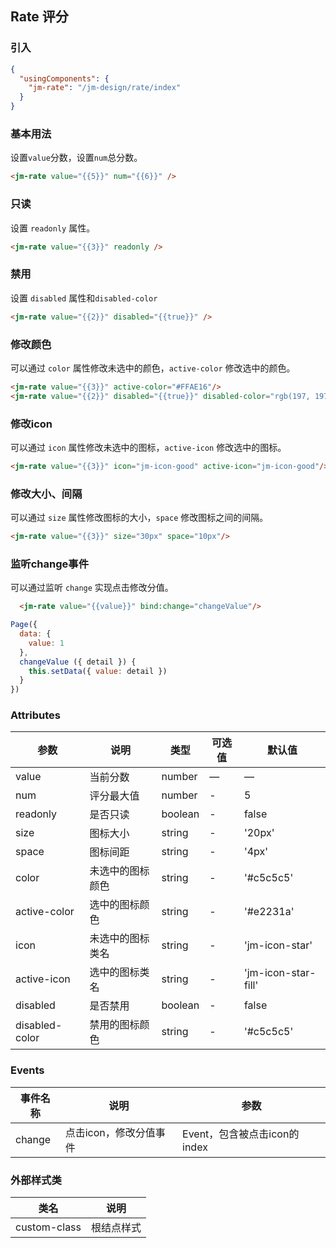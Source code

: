 ## Rate 评分

### 引入

```json
{
  "usingComponents": {
    "jm-rate": "/jm-design/rate/index"
  }
}
```

### 基本用法

设置`value`分数，设置`num`总分数。

```html
<jm-rate value="{{5}}" num="{{6}}" />
```

### 只读

设置 `readonly` 属性。

```html
<jm-rate value="{{3}}" readonly />
```

### 禁用

设置 `disabled` 属性和`disabled-color`

```html
<jm-rate value="{{2}}" disabled="{{true}}" />
```

### 修改颜色

可以通过 `color` 属性修改未选中的颜色，`active-color` 修改选中的颜色。

```html
<jm-rate value="{{3}}" active-color="#FFAE16"/>
<jm-rate value="{{2}}" disabled="{{true}}" disabled-color="rgb(197, 197, 197,0.5)"/>
```

### 修改icon

可以通过 `icon` 属性修改未选中的图标，`active-icon` 修改选中的图标。

```html
<jm-rate value="{{3}}" icon="jm-icon-good" active-icon="jm-icon-good"/>
```

### 修改大小、间隔

可以通过 `size` 属性修改图标的大小，`space` 修改图标之间的间隔。

```html
<jm-rate value="{{3}}" size="30px" space="10px"/>
```

### 监听change事件

可以通过监听 `change` 实现点击修改分值。

```html
  <jm-rate value="{{value}}" bind:change="changeValue"/>
```
```javascript
Page({
  data: {
    value: 1
  },
  changeValue ({ detail }) {
    this.setData({ value: detail })
  }
})
```


### Attributes
| 参数      | 说明                                 | 类型      | 可选值       | 默认值   |
|---------- |------------------------------------ |---------- |------------- |-------- |
| value     |	当前分数                |	number    |	—           |	—       |
| num	    | 评分最大值                      |	number    |	-         |	5 |
| readonly      | 是否只读                  | boolean | - | false |
| size   | 图标大小                  | string | - | '20px' |
| space      | 图标间距        | string | - | '4px' |
| color       | 未选中的图标颜色  | string | - | '#c5c5c5' |
| active-color           | 选中的图标颜色        | string | - | '#e2231a' |
| icon           | 未选中的图标类名                  | string | - | 'jm-icon-star' |
| active-icon    | 选中的图标类名                  | string | - | 'jm-icon-star-fill' |
| disabled           | 是否禁用                  | boolean | - | false |
| disabled-color    | 禁用的图标颜色                  | string | - | '#c5c5c5' |

### Events

| 事件名称      | 说明                                 | 参数     |
|------------- |------------------------------------ |--------- |
| change       | 点击icon，修改分值事件              | Event，包含被点击icon的index  |

### 外部样式类

| 类名     | 说明                |
|---------|---------------------|
| custom-class | 根结点样式 |